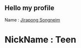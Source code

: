   ## Hello my profile ##
  
  Name : [Jirapong Songneim](https://www.facebook.com/profile.php?id=100012714318389) 
  # NickName : Teen
  
